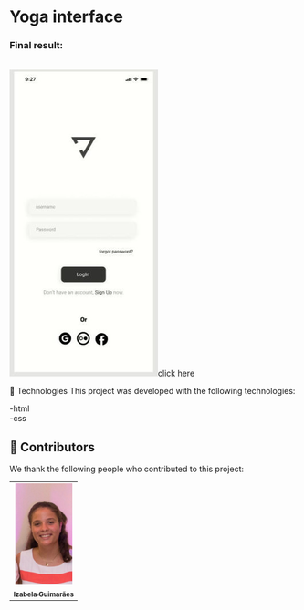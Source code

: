 # Yoga interface 





<h3>Final result:</h3>
<br>
<img src="./assets/Final result 1.jpeg" alt="Application result " align="center>
<br>


<h4>To see the second page of the project <a href="https://github.com/izabela-guimaraes/yoga-interface-2" target="blank">click here</a></h4>

🚀 Technologies
This project was developed with the following technologies:
<br>

-html
<br>
-css


## 🤝  Contributors

We thank the following people who contributed to this project:

<table>
  <tr>
    <td align="center">
      <a href="#">
        <img width="100em" src="./assets/izabela guimaraes..jpeg"/><br>
        <sub>
          <b>Izabela Guimarães</b>
        </sub>
      </a>
    </td>
  
</table>


 
